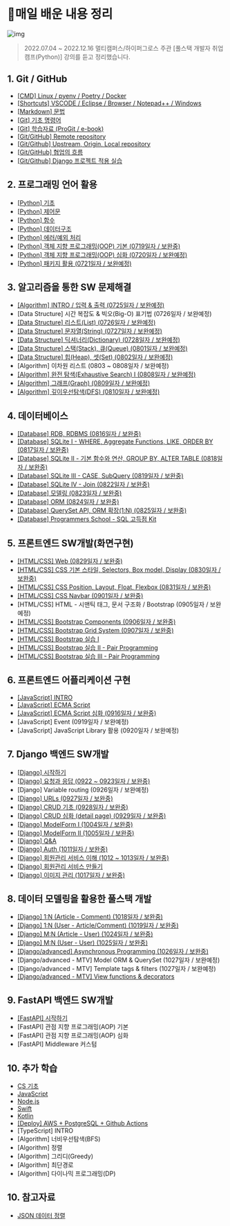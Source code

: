 # 💾매일 배운 내용 정리

![img](https://media.tenor.com/images/4c62b8664b2aa5d5c16e080936e52a88/tenor.gif)

> 2022.07.04 ~ 2022.12.16 멀티캠퍼스/하이퍼그로스 주관 [풀스택 개발자 취업캠프(Python)] 강의를 듣고 정리했습니다.


## 1. Git / GitHub

* [[CMD] Linux / pyenv / Poetry / Docker](notes/cmd.md)
* [[Shortcuts] VSCODE / Eclipse / Browser / Notepad++ / Windows](notes/shortcuts.md)
* [[Markdown] 문법](notes/markdown_gram.md)
* [[Git] 기초 명령어](notes/git_command.md)
* [[Git] 학습자료 (ProGit / e-book)](http://git-scm.com/book/ko/v2)
* [[Git/GitHub] Remote repository](notes/remote_repo.md)
* [[Git/Github] Upstream, Origin, Local repository](notes/github_upstream.md)
* [[Git/GitHub] 협업의 흐름](notes/github_flow.md)
* [[Git/Github] Django 프로젝트 적용 실습](notes/github_pjt.md)

## 2. 프로그래밍 언어 활용

* [[Python] 기초](notes/py_basics.md)
* [[Python] 제어문](notes/py_ctrlstate.md)
* [[Python] 함수](notes/py_function.md) 
* [[Python] 데이터구조](notes/py_datast.md)
* [[Python] 에러/예외 처리](notes/py_error.md)
* [[Python] 객체 지향 프로그래밍(OOP) 기본 (0719일자 / 보완중)](notes/py_OOP1.md)
* [[Python] 객체 지향 프로그래밍(OOP) 심화 (0720일자 / 보완예정)](notes/py_OOP2.md)
* [[Python] 패키지 활용 (0721일자 / 보완예정)](notes/py_final.md)

## 3. 알고리즘을 통한 SW 문제해결

* [[Algorithm] INTRO / 입력 & 출력 (0725일자 / 보완예정)](notes/algo_intro.md)
* [Data Structure] 시간 복잡도 & 빅오(Big-O) 표기법 (0726일자 / 보완예정)
* [[Data Structure] 리스트(List) (0726일자 / 보완예정)](https://github.com/code-sum/Algorithm/tree/master/BOJ/220726)
* [[Data Structure] 문자열(String) (0727일자 / 보완예정)](https://github.com/code-sum/Algorithm/tree/master/BOJ/220727)
* [[Data Structure] 딕셔너리(Dictionary) (0728일자 / 보완예정)](https://github.com/code-sum/Algorithm/tree/master/BOJ/220728)
* [[Data Structure] 스택(Stack), 큐(Queue) (0801일자 / 보완예정)](https://github.com/code-sum/Algorithm/tree/master/BOJ/220801)
* [[Data Structure] 힙(Heap), 셋(Set) (0802일자 / 보완예정)](https://github.com/code-sum/Algorithm/tree/master/BOJ/220802)
* [Algorithm] 이차원 리스트 (0803 ~ 0808일자 / 보완예정)
* [[Algorithm] 완전 탐색(Exhaustive Search) I (0808일자 / 보완예정)](https://github.com/code-sum/Algorithm/tree/master/BOJ/220808)
* [[Algorithm] 그래프(Graph) (0809일자 / 보완예정)](https://github.com/code-sum/Algorithm/tree/master/BOJ/220809)
* [[Algorithm] 깊이우선탐색(DFS) (0810일자 / 보완예정)](https://github.com/code-sum/Algorithm/tree/master/BOJ/220810)

## 4. 데이터베이스

- [[Database] RDB, RDBMS (0816일자 / 보완중)](practices/DB/assignment/220816.md)
- [[Database] SQLite I - WHERE, Aggregate Functions, LIKE, ORDER BY (0817일자 / 보완중)](practices/DB/assignment/220817.md)
- [[Database] SQLite II - 기본 함수와 연산, GROUP BY, ALTER TABLE (0818일자 / 보완중)](practices/DB/assignment/220818.md)
- [[Database] SQLite III - CASE, SubQuery (0819일자 / 보완중)](practices/DB/assignment/220819.md)
- [[Database] SQLite IV - Join (0822일자 / 보완중)](practices/DB/assignment/220822.md)
- [[Database] 모델링 (0823일자 / 보완중)](practices/DB/assignment/220823.md)
- [[Database] ORM (0824일자 / 보완중)](practices/DB/assignment/220824.md)
- [[Database] QuerySet API, ORM 확장(1:N) (0825일자 / 보완중)](practices/DB/assignment/220825.md)
- [[Database] Programmers School - SQL 고득점 Kit](practices/DB/assignment/220826.md)

## 5. 프론트엔드 SW개발(화면구현)

- [[HTML/CSS] Web (0829일자 / 보완중)](practices/Web/220829)
- [[HTML/CSS] CSS 기본 스타일, Selectors, Box model, Display (0830일자 / 보완중)](practices/Web/assignment/220830)
- [[HTML/CSS] CSS Position, Layout, Float, Flexbox (0831일자 / 보완중)](practices/Web/assignment/220831)
- [[HTML/CSS] CSS Navbar (0901일자 / 보완중)](practices/Web/220901)
- [HTML/CSS] HTML - 시맨틱 태그, 문서 구조화 / Bootstrap (0905일자 / 보완예정)
- [[HTML/CSS] Bootstrap Components (0906일자 / 보완중)](practices/Web/assignment/220906)
- [[HTML/CSS] Bootstrap Grid System (0907일자 / 보완중)](practices/Web/assignment/220907)
- [[HTML/CSS] Bootstrap 실습 I](practices/Web/assignment/220908)
- [[HTML/CSS] Bootstrap 실습 II - Pair Programming](practices/Web/assignment/220913)
- [[HTML/CSS] Bootstrap 실습 III - Pair Programming](https://github.com/code-sum/220914-Pair-PJT)

## 6. 프론트엔드 어플리케이션 구현

* [[JavaScript] INTRO](notes/js_intro.md)
* [[JavaScript] ECMA Script](notes/js_ecma.md)
* [[JavaScript] ECMA Script 심화 (0916일자 / 보완중)](notes/js_ecma2.md)
* [JavaScript] Event (0919일자 / 보완예정)
* [JavaScript] JavaScript Library 활용 (0920일자 / 보완예정)

## 7. Django 백엔드 SW개발

* [[Django] 시작하기](notes/dj_intro.md)
* [[Django] 요청과 응답 (0922 ~ 0923일자 / 보완중)](notes/dj_uvt.md)
* [Django] Variable routing (0926일자 / 보완예정)
* [[Django] URLs (0927일자 / 보완중)](notes/dj_urls.md)
* [[Django] CRUD 기초 (0928일자 / 보완중)](notes/dj_crud.md)
* [[Django] CRUD 심화 (detail page) (0929일자 / 보완중)](notes/dj_crud2.md)
* [[Django] ModelForm I (1004일자 / 보완중)](notes/dj_modelform.md)
* [[Django] ModelForm II (1005일자 / 보완중)](notes/dj_modelform2.md)
* [[Django] Q&A](notes/dj_qna.md)
* [[Django] Auth (1011일자 / 보완중)](notes/dj_auth.md)
* [[Django] 회원관리 서비스 이해 (1012 ~ 1013일자 / 보완중)](notes/dj_member_logic.md)
* [[Django] 회원관리 서비스 만들기](notes/dj_member.md)
* [[Django] 이미지 관리 (1017일자 / 보완중)](notes/dj_image.md)

## 8. 데이터 모델링을 활용한 풀스택 개발

- [[Django] 1:N (Article - Comment) (1018일자 / 보완중)](notes/dj_rdbms1.md)
- [[Django] 1:N (User - Article/Comment) (1019일자 / 보완중)](notes/dj_rdbms2.md)
- [[Django] M:N (Article - User) (1024일자 / 보완중)](notes/dj_rdbms3.md)
- [[Django] M:N (User - User) (1025일자 / 보완중)](notes/dj_rdbms4.md)
- [[Django/advanced] Asynchronous Programming (1026일자 / 보완중)](notes/dj_axios.md)
- [Django/advanced - MTV] Model ORM & QuerySet (1027일자 / 보완예정)
- [Django/advanced - MTV] Template tags & filters (1027일자 / 보완예정)
- [[Django/advanced - MTV] View functions & decorators](notes/dj_views.md)

## 9. FastAPI 백엔드 SW개발

- [[FastAPI] 시작하기](notes/fastapi.md)
- [FastAPI] 관점 지향 프로그래밍(AOP) 기본
- [FastAPI] 관점 지향 프로그래밍(AOP) 심화
- [FastAPI] Middleware 커스텀

## 10. 추가 학습

* [CS 기초](https://www.boostcourse.org/cs112)
* [JavaScript](https://www.boostcourse.org/cs124)
* [Node.js](https://opentutorials.org/module/3549)
* [Swift](https://www.boostcourse.org/mo122)
* [Kotlin](https://www.boostcourse.org/mo132)
* [[Deploy] AWS + PostgreSQL + Github Actions](notes/deploy.md)
* [TypeScript] INTRO
* [Algorithm] 너비우선탐색(BFS)
* [Algorithm] 정렬
* [Algorithm] 그리디(Greedy)
* [Algorithm] 최단경로
* [Algorithm] 다이나믹 프로그래밍(DP)

## 10. 참고자료

- [JSON 데이터 정렬](https://jsonformatter.curiousconcept.com/#)
